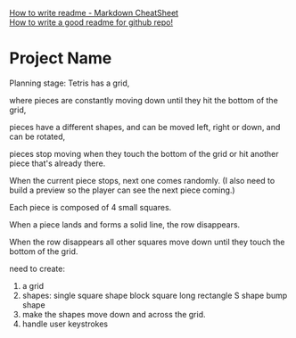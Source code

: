 [How to write readme - Markdown CheatSheet](https://github.com/adam-p/markdown-here/wiki/Markdown-Cheatsheet)  
[How to write a good readme for github repo!](https://gist.github.com/PurpleBooth/109311bb0361f32d87a2)

# Project Name
<!---
Read Me Contents
-->
Planning stage:
Tetris has a grid,

where pieces are constantly moving down until they hit the bottom of the grid,

pieces have a different shapes, and can be moved left, right or down, and can be rotated,

pieces stop moving when they touch the bottom of the grid or hit another piece that's already there.

When the current piece stops, next one comes randomly. (I also need to build a preview so the player can see the next piece coming.)

Each piece is composed of 4 small squares.

When a piece lands and forms a solid line, the row disappears.

When the row disappears all other squares move down until they touch the bottom of the grid.

need to create:
1. a grid
2. shapes:
    single square shape
    block square
    long rectangle
    S shape
    bump shape
3. make the shapes move down and across the grid.
4. handle user keystrokes
